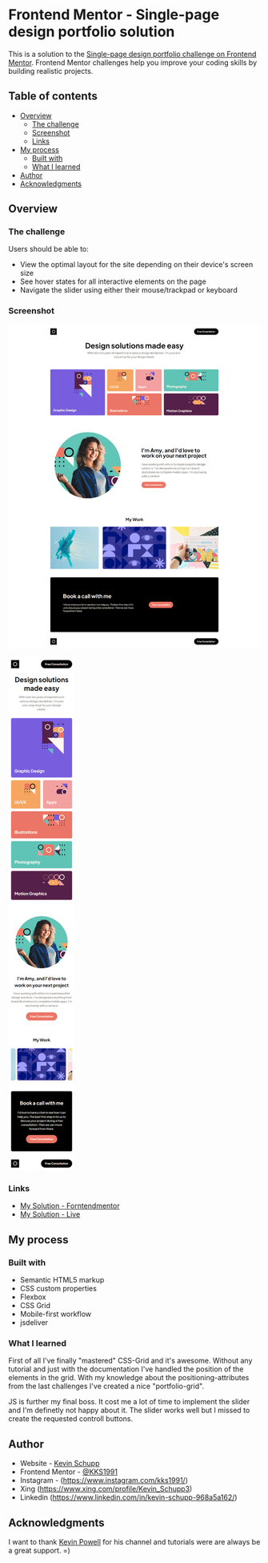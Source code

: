 # Frontend Mentor - Single-page design portfolio solution

This is a solution to the [Single-page design portfolio challenge on Frontend Mentor](https://www.frontendmentor.io/challenges/singlepage-design-portfolio-2MMhyhfKVo). Frontend Mentor challenges help you improve your coding skills by building realistic projects.

## Table of contents

- [Overview](#overview)
  - [The challenge](#the-challenge)
  - [Screenshot](#screenshot)
  - [Links](#links)
- [My process](#my-process)
  - [Built with](#built-with)
  - [What I learned](#what-i-learned)
- [Author](#author)
- [Acknowledgments](#acknowledgments)

## Overview

### The challenge

Users should be able to:

- View the optimal layout for the site depending on their device's screen size
- See hover states for all interactive elements on the page
- Navigate the slider using either their mouse/trackpad or keyboard

### Screenshot

![Desktop-Version](/assets/ss_desktop.png)

![Mobile-Version](/assets/ss_mobile.png)

### Links

- [My Solution - Forntendmentor]()
- [My Solution - Live](https://kks1991.github.io/single-page-design-portfolio/)

## My process

### Built with

- Semantic HTML5 markup
- CSS custom properties
- Flexbox
- CSS Grid
- Mobile-first workflow
- jsdeliver

### What I learned

First of all I've finally "mastered" CSS-Grid and it's awesome. Without any tutorial and just with the documentation I've handled the position of the elements in the grid. With my knowledge about the positioning-attributes from the last challenges I've created a nice "portfolio-grid".

JS is further my final boss. It cost me a lot of time to implement the slider and I'm definetly not happy about it. The slider works well but I missed to create the requested controll buttons.

## Author

- Website - [Kevin Schupp](https://www.kevinschupp.de/)
- Frontend Mentor - [@KKS1991](https://www.frontendmentor.io/profile/KKS1991)
- Instagram - (https://www.instagram.com/kks1991/)
- Xing (https://www.xing.com/profile/Kevin_Schupp3)
- Linkedin (https://www.linkedin.com/in/kevin-schupp-968a5a162/)

## Acknowledgments

I want to thank [Kevin Powell](https://www.youtube.com/kepowob) for his channel and tutorials were are always be a great support. =)
